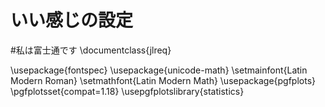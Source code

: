 #   いい感じの設定

#私は富士通です
\documentclass{jlreq}

\usepackage{fontspec}
\usepackage{unicode-math}
\setmainfont{Latin Modern Roman}
\setmathfont{Latin Modern Math}
\usepackage{pgfplots}
\pgfplotsset{compat=1.18}
\usepgfplotslibrary{statistics}
